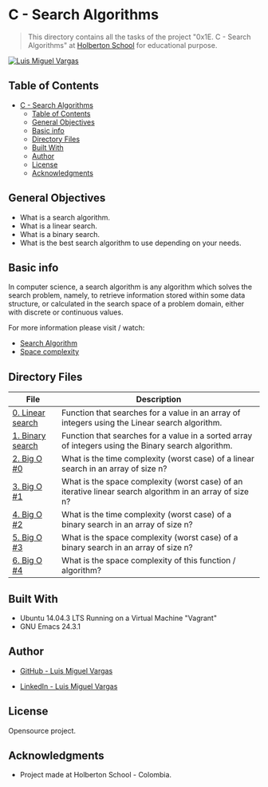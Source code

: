 # C - Search Algorithms

> This directory contains all the tasks of the project "0x1E. C - Search Algorithms" at [Holberton School](https://www.holbertonschool.com "Holberton School.") for educational purpose.

[![Luis Miguel Vargas](https://img.shields.io/twitter/url?style=social&url=https%3A%2F%2Ftwitter.com%2Fluismvargasg1)](https://twitter.com/luismvargasg1)

## Table of Contents

- [C - Search Algorithms](#c---search-algorithms)
  - [Table of Contents](#table-of-contents)
  - [General Objectives](#general-objectives)
  - [Basic info](#basic-info)
  - [Directory Files](#directory-files)
  - [Built With](#built-with)
  - [Author](#author)
  - [License](#license)
  - [Acknowledgments](#acknowledgments)

## General Objectives

* What is a search algorithm.
* What is a linear search.
* What is a binary search.
* What is the best search algorithm to use depending on your needs.

## Basic info

In computer science, a search algorithm is any algorithm which solves the search problem, namely, to retrieve information stored within some data structure, or calculated in the search space of a problem domain, either with discrete or continuous values.

For more information please visit / watch:

* [Search Algorithm](https://en.wikipedia.org/wiki/Search_algorithm)
* [Space complexity](https://www.geeksforgeeks.org/g-fact-86/)

## Directory Files

| **File** | **Description** |
|----------|-----------------|
| [0. Linear search](./0-linear.c) | Function that searches for a value in an array of integers using the Linear search algorithm. |
| [1. Binary search](./1-binary.c) | Function that searches for a value in a sorted array of integers using the Binary search algorithm. |
| [2. Big O #0](./2-O) | What is the time complexity (worst case) of a linear search in an array of size n? |
| [3. Big O #1](./3-O) | What is the space complexity (worst case) of an iterative linear search algorithm in an array of size n? |
| [4. Big O #2](./4-O) | What is the time complexity (worst case) of a binary search in an array of size n? |
| [5. Big O #3](./5-O) | What is the space complexity (worst case) of a binary search in an array of size n? |
| [6. Big O #4](./6-O) | What is the space complexity of this function / algorithm? |

## Built With

* Ubuntu 14.04.3 LTS Running on a Virtual Machine "Vagrant"
* GNU Emacs 24.3.1

## Author

* [GitHub - Luis Miguel Vargas](https://github.com/luismvargasg)

* [LinkedIn - Luis Miguel Vargas](https://www.linkedin.com/in/luismvargasg/)

## License

Opensource project.

## Acknowledgments

* Project made at Holberton School - Colombia.